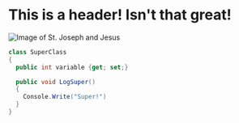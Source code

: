 # This is a header! Isn't that great!

![Image of St. Joseph and Jesus](https://www.catholic.org/files/images/saints/stjoseph.jpg)

``` C#
class SuperClass
{
  public int variable {get; set;}

  public void LogSuper()
  {
    Console.Write("Super!")
  }
}
```
